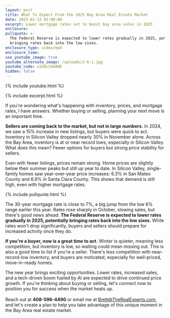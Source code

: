 ```yaml
---
layout: post
title: What To Expect From the 2025 Bay Area Real Estate Market
date: 2025-01-12 05:00:00
excerpt: Lower mortgage rates set to boost bay area sales in 2025
enclosure:
pullquote: >-
  The Federal Reserve is expected to lower rates gradually in 2025, potentially
  bringing rates back into the low sixes.
enclosure_type: video/mp4
enclosure_time:
use_youtube_image: true
youtube_alternate_image: /uploads/2-6-1.jpg
youtube_code: o33AcS4w8WE
hidden: false
---
```

{% include youtube.html %}

{% include excerpt.html %}

If you're wondering what's happening with inventory, prices, and mortgage rates, I have answers. Whether buying or selling, planning your next move is an important time.

**Sellers are coming back to the market, but not in large numbers.** In 2024, we saw a 15% increase in new listings, but buyers were quick to act. Inventory in Silicon Valley dropped nearly 30% in November alone. Across the Bay Area, inventory is at or near record lows, especially in Silicon Valley. What does this mean? Fewer options for buyers but strong price stability for sellers.

Even with fewer listings, prices remain strong. Home prices are slightly below their summer peaks but still up year to date. In Silicon Valley, single-family homes saw year-over-year price increases: 6.3% in San Mateo County and 6.9% in Santa Clara County. This shows that demand is still high, even with higher mortgage rates.

{% include pullquote.html %}

The 30-year mortgage rate is close to 7%, a big jump from the low 6% range earlier this year. Rates rose sharply in October, slowing sales, but there's good news ahead. **The Federal Reserve is expected to lower rates gradually in 2025, potentially bringing rates back into the low sixes.** While rates won't drop significantly, buyers and sellers should prepare for increased activity once they do.

**If you're a buyer, now is a great time to act.** Winter is quieter, meaning less competition, but inventory is low, so waiting could mean missing out. This is also a good time to list if you're a seller. There's less competition with near-record-low inventory, and buyers are motivated, especially for well-priced, move-in-ready homes.

The new year brings exciting opportunities. Lower rates, increased sales, and a tech-driven boom fueled by AI are expected to drive continued price growth. If you're thinking about buying or selling, let's connect now to position you for success when the market heats up.<br><br>Reach out at **408-596-4490** or email me at [Brett@TheRealExperts.com](mailto:Brett@TheRealExperts.com), and let's create a plan to help you take advantage of this unique moment in the Bay Area real estate market.
